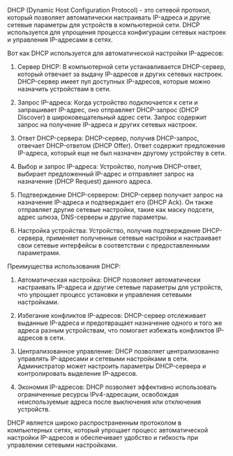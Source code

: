 DHCP (Dynamic Host Configuration Protocol) - это сетевой протокол, который позволяет автоматически настраивать IP-адреса и другие сетевые параметры для устройств в компьютерной сети. DHCP используется для упрощения процесса конфигурации сетевых настроек и управления IP-адресами в сетях.

Вот как DHCP используется для автоматической настройки IP-адресов:

1. Сервер DHCP: В компьютерной сети устанавливается DHCP-сервер, который отвечает за выдачу IP-адресов и других сетевых настроек. DHCP-сервер имеет пул доступных IP-адресов, которые можно назначить устройствам в сети.

2. Запрос IP-адреса: Когда устройство подключается к сети и запрашивает IP-адрес, оно отправляет DHCP-запрос (DHCP Discover) в широковещательный адрес сети. Запрос содержит запрос на получение IP-адреса и других сетевых настроек.

3. Ответ DHCP-сервера: DHCP-сервер, получив DHCP-запрос, отвечает DHCP-ответом (DHCP Offer). Ответ содержит предложение IP-адреса, который еще не был назначен другому устройству в сети.

4. Выбор и запрос IP-адреса: Устройство, получив DHCP-ответ, выбирает предложенный IP-адрес и отправляет запрос на назначение (DHCP Request) данного адреса.

5. Подтверждение DHCP-сервером: DHCP-сервер получает запрос на назначение IP-адреса и подтверждает его (DHCP Ack). Он также отправляет другие сетевые настройки, такие как маску подсети, адрес шлюза, DNS-серверы и другие параметры.

6. Настройка устройства: Устройство, получив подтверждение DHCP-сервера, применяет полученные сетевые настройки и настраивает свои сетевые интерфейсы в соответствии с предоставленными параметрами.

Преимущества использования DHCP:

1. Автоматическая настройка: DHCP позволяет автоматически настраивать IP-адреса и другие сетевые параметры для устройств, что упрощает процесс установки и управления сетевыми настройками.

2. Избегание конфликтов IP-адресов: DHCP-сервер отслеживает выданные IP-адреса и предотвращает назначение одного и того же адреса разным устройствам, что помогает избежать конфликтов IP-адресов в сети.

3. Централизованное управление: DHCP позволяет централизованно управлять IP-адресами и сетевыми настройками в сети. Администратор может настроить параметры DHCP-сервера и контролировать выделение IP-адресов.

4. Экономия IP-адресов: DHCP позволяет эффективно использовать ограниченные ресурсы IPv4-адресации, освобождая неиспользуемые адреса после выключения или отключения устройств.

DHCP является широко распространенным протоколом в компьютерных сетях, который упрощает процесс автоматической настройки IP-адресов и обеспечивает удобство и гибкость при управлении сетевыми настройками.